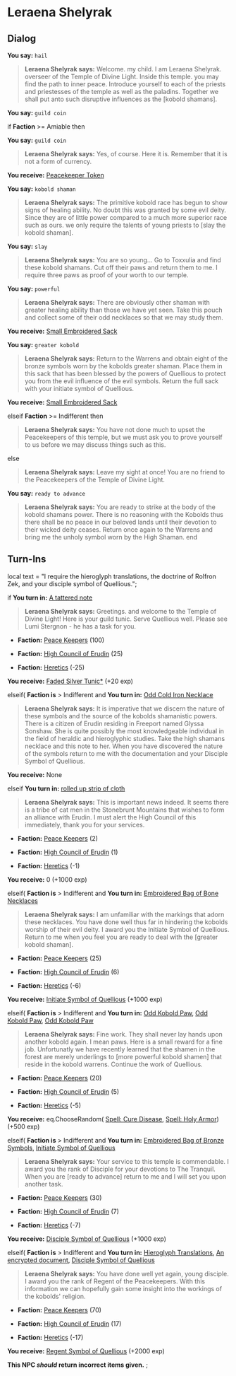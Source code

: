 # Leraena Shelyrak
## Dialog

**You say:** `hail`



>**Leraena Shelyrak says:** Welcome. my child.  I am Leraena Shelyrak. overseer of the Temple of Divine Light. Inside this temple. you may find the path to inner peace.  Introduce yourself to each of the priests and priestesses of the temple as well as the paladins. Together we shall put anto such disruptive influences as the [kobold shamans].


**You say:** `guild coin`



if **Faction** >= Amiable then 



**You say:** `guild coin`





>**Leraena Shelyrak says:** Yes, of course. Here it is. Remember that it is not a form of currency.




**You receive:**  [Peacekeeper Token](/item/13989)



**You say:** `kobold shaman`





>**Leraena Shelyrak says:** The primitive kobold race has begun to show signs of healing ability. No doubt this was granted by some evil deity. Since they are of little power compared to a much more superior race such as ours. we only require the talents of young priests to [slay the kobold shaman].



**You say:** `slay`





>**Leraena Shelyrak says:** You are so young...  Go to Toxxulia and find these kobold shamans. Cut off their paws and return them to me. I require three paws as proof of your worth to our temple.



**You say:** `powerful`





>**Leraena Shelyrak says:** There are obviously other shaman with greater healing ability than those we have yet seen.  Take this pouch and collect some of their odd necklaces so that we may study them.




**You receive:**  [Small Embroidered Sack](/item/17090)



**You say:** `greater kobold`





>**Leraena Shelyrak says:** Return to the Warrens and obtain eight of the bronze symbols worn by the kobolds greater shaman. Place them in this sack that has been blessed by the powers of Quellious to protect you from the evil influence of the evil symbols. Return the full sack with your initiate symbol of Quellious.




**You receive:**  [Small Embroidered Sack](/item/17090)








elseif **Faction** >= Indifferent then



>**Leraena Shelyrak says:** You have not done much to upset the Peacekeepers of this temple, but we must ask you to prove yourself to us before we may discuss things such as this.


else



>**Leraena Shelyrak says:** Leave my sight at once! You are no friend to the Peacekeepers of the Temple of Divine Light.


**You say:** `ready to advance`



>**Leraena Shelyrak says:** You are ready to strike at the body of the kobold shamans power. There is no reasoning with the Kobolds thus there shall be no peace in our beloved lands until their devotion to their wicked deity ceases. Return once again to the Warrens and bring me the unholy symbol worn by the High Shaman.
end

## Turn-Ins



local text = "I require the hieroglyph translations, the doctrine of Rolfron Zek, and your disciple symbol of Quellious.";


if **You turn in:** [A tattered note](/item/18723)


>**Leraena Shelyrak says:** Greetings. and welcome to the Temple of Divine Light! Here is your guild tunic. Serve Quellious well. Please see Lumi Stergnon - he has a task for you.





* __Faction:__ [Peace Keepers](/faction/298) (100)


* __Faction:__ [High Council of Erudin](/faction/266) (25)


* __Faction:__ [Heretics](/faction/265) (-25)


 **You receive:**  [Faded Silver Tunic*](/item/13546) (+20 exp)

elseif( **Faction is** > Indifferent and  **You turn in:** [Odd Cold Iron Necklace](/item/14585)


>**Leraena Shelyrak says:** It is imperative that we discern the nature of these symbols and the source of the kobolds shamanistic powers. There is a citizen of Erudin residing in Freeport named Glyssa Sonshaw. She is quite possibly the most knowledgeable individual in the field of heraldic and hieroglyphic studies. Take the high shamans necklace and this note to her. When you have discovered the nature of the symbols return to me with the documentation and your Disciple Symbol of Quellious.


 **You receive:** None 

elseif **You turn in:** [rolled up strip of cloth](/item/2049)


>**Leraena Shelyrak says:** This is important news indeed. It seems there is a tribe of cat men in the Stonebrunt Mountains that wishes to form an alliance with Erudin. I must alert the High Council of this immediately, thank you for your services.





* __Faction:__ [Peace Keepers](/faction/298) (2)


* __Faction:__ [High Council of Erudin](/faction/266) (1)


* __Faction:__ [Heretics](/faction/265) (-1)


 **You receive:** 0 (+1000 exp)

elseif( **Faction is** > Indifferent and  **You turn in:** [Embroidered Bag of Bone Necklaces](/item/14582)


>**Leraena Shelyrak says:** I am unfamiliar with the markings that adorn these necklaces. You have done well thus far in hindering the kobolds worship of their evil deity. I award you the Initiate Symbol of Quellious. Return to me when you feel you are ready to deal with the [greater kobold shaman].





* __Faction:__ [Peace Keepers](/faction/298) (25)


* __Faction:__ [High Council of Erudin](/faction/266) (6)


* __Faction:__ [Heretics](/faction/265) (-6)


 **You receive:**  [Initiate Symbol of Quellious](/item/1564) (+1000 exp)

elseif( **Faction is** > Indifferent and  **You turn in:** [Odd Kobold Paw](/item/13883), [Odd Kobold Paw](/item/13883), [Odd Kobold Paw](/item/13883)


>**Leraena Shelyrak says:** Fine work. They shall never lay hands upon another kobold again. I mean paws. Here is a small reward for a fine job. Unfortunatly we have recently learned that the shamen in the forest are merely underlings to [more powerful kobold shamen] that reside in the kobold warrens. Continue the work of Quellious.





* __Faction:__ [Peace Keepers](/faction/298) (20)


* __Faction:__ [High Council of Erudin](/faction/266) (5)


* __Faction:__ [Heretics](/faction/265) (-5)


 **You receive:** eq.ChooseRandom( [Spell: Cure Disease](/item/15213), [Spell: Holy Armor](/item/15011)) (+500 exp)

elseif( **Faction is** > Indifferent and  **You turn in:** [Embroidered Bag of Bronze Symbols](/item/14583), [Initiate Symbol of Quellious](/item/1564)





>**Leraena Shelyrak says:** Your service to this temple is commendable. I award you the rank of Disciple for your devotions to The Tranquil. When you are [ready to advance] return to me and I will set you upon another task.


* __Faction:__ [Peace Keepers](/faction/298) (30)


* __Faction:__ [High Council of Erudin](/faction/266) (7)


* __Faction:__ [Heretics](/faction/265) (-7)


 **You receive:**  [Disciple Symbol of Quellious](/item/1565) (+1000 exp)

elseif( **Faction is** > Indifferent and  **You turn in:** [Hieroglyph Translations](/item/1780), [An encrypted document](/item/1781), [Disciple Symbol of Quellious](/item/1565)


>**Leraena Shelyrak says:** You have done well yet again, young disciple. I award you the rank of Regent of the Peacekeepers. With this information we can hopefully gain some insight into the workings of the kobolds' religion.





* __Faction:__ [Peace Keepers](/faction/298) (70)


* __Faction:__ [High Council of Erudin](/faction/266) (17)


* __Faction:__ [Heretics](/faction/265) (-17)


 **You receive:**  [Regent Symbol of Quellious](/item/1566) (+2000 exp)

**This NPC *should* return incorrect items given.**
;

